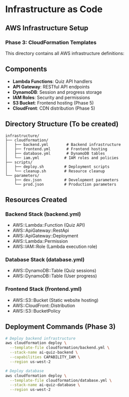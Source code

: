 # Infrastructure as Code

## AWS Infrastructure Setup

### Phase 3: CloudFormation Templates

This directory contains all AWS infrastructure definitions:

## Components
- **Lambda Functions**: Quiz API handlers
- **API Gateway**: RESTful API endpoints
- **DynamoDB**: Session and progress storage
- **IAM Roles**: Security and permissions
- **S3 Bucket**: Frontend hosting (Phase 5)
- **CloudFront**: CDN distribution (Phase 5)

## Directory Structure (To be created)
```
infrastructure/
├── cloudformation/
│   ├── backend.yml        # Backend infrastructure
│   ├── frontend.yml       # Frontend hosting
│   ├── database.yml       # DynamoDB tables
│   └── iam.yml           # IAM roles and policies
├── scripts/
│   ├── deploy.sh         # Deployment scripts
│   └── cleanup.sh        # Resource cleanup
└── parameters/
    ├── dev.json          # Development parameters
    └── prod.json         # Production parameters
```

## Resources Created

### Backend Stack (backend.yml)
- AWS::Lambda::Function (Quiz API)
- AWS::ApiGateway::RestApi
- AWS::ApiGateway::Deployment
- AWS::Lambda::Permission
- AWS::IAM::Role (Lambda execution role)

### Database Stack (database.yml)
- AWS::DynamoDB::Table (Quiz sessions)
- AWS::DynamoDB::Table (User progress)

### Frontend Stack (frontend.yml)
- AWS::S3::Bucket (Static website hosting)
- AWS::CloudFront::Distribution
- AWS::S3::BucketPolicy

## Deployment Commands (Phase 3)
```bash
# Deploy backend infrastructure
aws cloudformation deploy \
  --template-file cloudformation/backend.yml \
  --stack-name ai-quiz-backend \
  --capabilities CAPABILITY_IAM \
  --region us-west-2

# Deploy database
aws cloudformation deploy \
  --template-file cloudformation/database.yml \
  --stack-name ai-quiz-database \
  --region us-west-2
```
